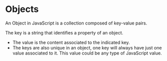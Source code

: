 # Objects

An Object in JavaScript is a collection composed of key-value pairs.

The key is a string that identifies a property of an object.

- The value is the content associated to the indicated key. 
- The keys are also unique in an object, one key will always have just one value associated to it. This value could be any type of JavaScript value.

